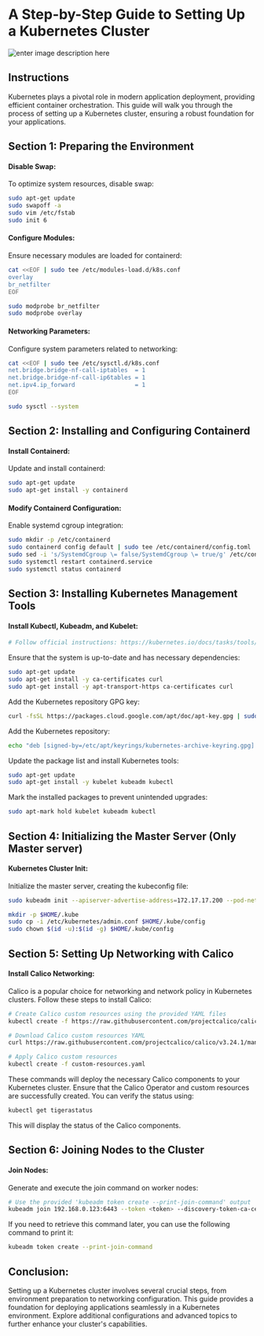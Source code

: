 # A Step-by-Step Guide to Setting Up a Kubernetes Cluster
![enter image description here](https://k21academy.com/wp-content/uploads/2020/10/hhhhjhkjsfsd.jpeg)

## Instructions
Kubernetes plays a pivotal role in modern application deployment, providing efficient container orchestration. This guide will walk you through the process of setting up a Kubernetes cluster, ensuring a robust foundation for your applications.


## Section 1: Preparing the Environment

#### Disable Swap:
To optimize system resources, disable swap:
```sh
sudo apt-get update
sudo swapoff -a
sudo vim /etc/fstab
sudo init 6
```
#### Configure Modules:
Ensure necessary modules are loaded for containerd:
```sh
cat <<EOF | sudo tee /etc/modules-load.d/k8s.conf
overlay
br_netfilter
EOF

sudo modprobe br_netfilter
sudo modprobe overlay
```
#### Networking Parameters:

Configure system parameters related to networking:
```sh
cat <<EOF | sudo tee /etc/sysctl.d/k8s.conf
net.bridge.bridge-nf-call-iptables  = 1
net.bridge.bridge-nf-call-ip6tables = 1
net.ipv4.ip_forward                 = 1
EOF

sudo sysctl --system
```
## Section 2: Installing and Configuring Containerd

#### Install Containerd:

Update and install containerd:

```sh
sudo apt-get update
sudo apt-get install -y containerd 
```
#### Modify Containerd Configuration:

Enable systemd cgroup integration:
```sh
sudo mkdir -p /etc/containerd
sudo containerd config default | sudo tee /etc/containerd/config.toml
sudo sed -i 's/SystemdCgroup \= false/SystemdCgroup \= true/g' /etc/containerd/config.toml
sudo systemctl restart containerd.service
sudo systemctl status containerd
```
## Section 3: Installing Kubernetes Management Tools

#### Install Kubectl, Kubeadm, and Kubelet:
```sh
# Follow official instructions: https://kubernetes.io/docs/tasks/tools/install-kubectl-linux/#install-using-native-package-management
```
Ensure that the system is up-to-date and has necessary dependencies:
```sh
sudo apt-get update
sudo apt-get install -y ca-certificates curl
sudo apt-get install -y apt-transport-https ca-certificates curl
```
Add the Kubernetes repository GPG key:
```sh
curl -fsSL https://packages.cloud.google.com/apt/doc/apt-key.gpg | sudo gpg --dearmor -o /etc/apt/keyrings/kubernetes-archive-keyring.gpg
```
Add the Kubernetes repository:
```sh
echo "deb [signed-by=/etc/apt/keyrings/kubernetes-archive-keyring.gpg] https://apt.kubernetes.io/ kubernetes-xenial main" | sudo tee /etc/apt/sources.list.d/kubernetes.list
```
Update the package list and install Kubernetes tools:
```sh
sudo apt-get update
sudo apt-get install -y kubelet kubeadm kubectl
```
Mark the installed packages to prevent unintended upgrades:
```sh
sudo apt-mark hold kubelet kubeadm kubectl
```
## Section 4: Initializing the Master Server (Only Master server)

#### Kubernetes Cluster Init:
Initialize the master server, creating the kubeconfig file:
```sh
sudo kubeadm init --apiserver-advertise-address=172.17.17.200 --pod-network-cidr=192.168.0.0/16 --cri-socket /run/containerd/containerd.sock --ignore-preflight-errors Swap

mkdir -p $HOME/.kube
sudo cp -i /etc/kubernetes/admin.conf $HOME/.kube/config
sudo chown $(id -u):$(id -g) $HOME/.kube/config
```
## Section 5: Setting Up Networking with Calico
#### Install Calico Networking:

Calico is a popular choice for networking and network policy in Kubernetes clusters. Follow these steps to install Calico:
```sh
# Create Calico custom resources using the provided YAML files
kubectl create -f https://raw.githubusercontent.com/projectcalico/calico/v3.24.1/manifests/tigera-operator.yaml

# Download Calico custom resources YAML
curl https://raw.githubusercontent.com/projectcalico/calico/v3.24.1/manifests/custom-resources.yaml -O

# Apply Calico custom resources
kubectl create -f custom-resources.yaml
```
These commands will deploy the necessary Calico components to your Kubernetes cluster. Ensure that the Calico Operator and custom resources are successfully created. You can verify the status using:
```sh
kubectl get tigerastatus 
```
This will display the status of the Calico components.
## Section 6: Joining Nodes to the Cluster

#### Join Nodes:

Generate and execute the join command on worker nodes:
```sh
# Use the provided 'kubeadm token create --print-join-command' output
kubeadm join 192.168.0.123:6443 --token <token> --discovery-token-ca-cert-hash <hash>
```
If you need to retrieve this command later, you can use the following command to print it:
```sh
kubeadm token create --print-join-command
```
## Conclusion:

Setting up a Kubernetes cluster involves several crucial steps, from environment preparation to networking configuration. This guide provides a foundation for deploying applications seamlessly in a Kubernetes environment. Explore additional configurations and advanced topics to further enhance your cluster's capabilities.

